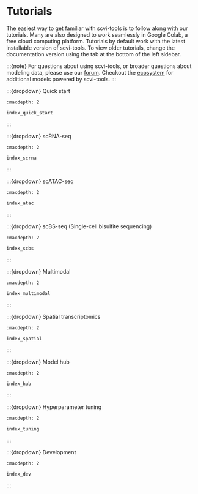 # Tutorials

The easiest way to get familiar with scvi-tools is to follow along with our tutorials.
Many are also designed to work seamlessly in Google Colab, a free cloud computing platform.
Tutorials by default work with the latest installable version of scvi-tools. To view older tutorials,
change the documentation version using the tab at the bottom of the left sidebar.

:::{note}
For questions about using scvi-tools, or broader questions about modeling data, please use our [forum]. Checkout the [ecosystem] for additional models powered by scvi-tools.
:::

:::{dropdown} Quick start
```{toctree}
:maxdepth: 2

index_quick_start
```
:::

:::{dropdown} scRNA-seq
```{toctree}
:maxdepth: 2

index_scrna
```
:::

:::{dropdown} scATAC-seq
```{toctree}
:maxdepth: 2

index_atac
```
:::

:::{dropdown} scBS-seq (Single-cell bisulfite sequencing)
```{toctree}
:maxdepth: 2

index_scbs
```
:::

:::{dropdown} Multimodal
```{toctree}
:maxdepth: 2

index_multimodal
```
:::

:::{dropdown} Spatial transcriptomics
```{toctree}
:maxdepth: 2

index_spatial
```
:::

:::{dropdown} Model hub
```{toctree}
:maxdepth: 2

index_hub
```
:::

:::{dropdown} Hyperparameter tuning
```{toctree}
:maxdepth: 2

index_tuning
```
:::

:::{dropdown} Development
```{toctree}
:maxdepth: 2

index_dev
```
:::

[forum]: https://discourse.scverse.org/
[ecosystem]: https://scvi-tools.org/ecosystem
